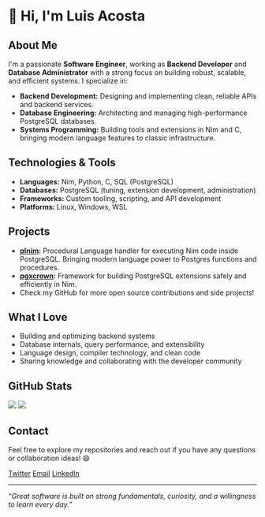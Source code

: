 # 👋 Hi, I'm Luis Acosta

## About Me

I'm a passionate **Software Engineer**, working as **Backend Developer** and **Database Administrator** with a strong focus on building robust, scalable, and efficient systems. I specialize in:

- **Backend Development:** Designing and implementing clean, reliable APIs and backend services.
- **Database Engineering:** Architecting and managing high-performance PostgreSQL databases.
- **Systems Programming:** Building tools and extensions in Nim and C, bringing modern language features to classic infrastructure.

## Technologies & Tools

- **Languages:** Nim, Python, C, SQL (PostgreSQL)
- **Databases:** PostgreSQL (tuning, extension development, administration)
- **Frameworks:** Custom tooling, scripting, and API development
- **Platforms:** Linux, Windows, WSL

## Projects

- **[plnim](https://github.com/luisacosta828/plnim):** Procedural Language handler for executing Nim code inside PostgreSQL. Bringing modern language power to Postgres functions and procedures.
- **[pgxcrown](https://github.com/luisacosta828/pgxcrown):** Framework for building PostgreSQL extensions safely and efficiently in Nim.
- Check my GitHub for more open source contributions and side projects!

## What I Love

- Building and optimizing backend systems
- Database internals, query performance, and extensibility
- Language design, compiler technology, and clean code
- Sharing knowledge and collaborating with the developer community

## GitHub Stats

![](https://github-readme-stats.vercel.app/api?username=luisacosta828&show_icons=true&theme=ambient_gradient&show=reviews,discussions_started,discussions_answered,prs_merged,prs_merged_percentage)
![](https://github-profile-trophy.vercel.app/?username=luisacosta828&row=3&column=3)

## Contact 
Feel free to explore my repositories and reach out if you have any questions or collaboration ideas! 😄

[Twitter](https://x.com/xbyteslean)
[Email](mailto:luisacosta828@gmail.com)
[LinkedIn](https://www.linkedin.com/in/luis-acosta828/)

---

_“Great software is built on strong fundamentals, curiosity, and a willingness to learn every day.”_
